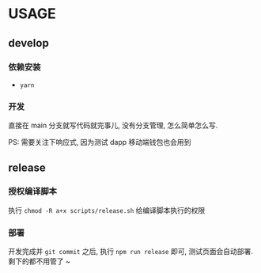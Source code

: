 # USAGE

## develop

### 依赖安装

- `yarn`

### 开发

直接在 main 分支就写代码就完事儿, 没有分支管理, 怎么简单怎么写.

PS: 需要关注下响应式, 因为测试 dapp 移动端钱包也会用到

## release

### 授权编译脚本

执行 `chmod -R a+x scripts/release.sh` 给编译脚本执行的权限

### 部署

开发完成并 `git commit` 之后, 执行 `npm run release` 即可, 测试页面会自动部署. 剩下的都不用管了 ~
